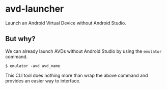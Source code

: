 # avd-launcher

Launch an Android Virtual Device without Android Studio.

## But why?

We can already launch AVDs without Android Studio by using the `emulator` command.

```
$ emulator -avd avd_name
```

This CLI tool does nothing more than wrap the above command and provides an easier way to interface.
